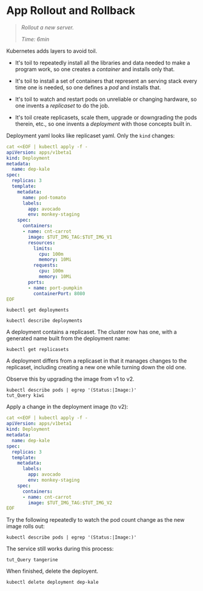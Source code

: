 # App Rollout and Rollback

> _Rollout a new server._
>
> _Time: 6min_


[Deployment]: https://kubernetes.io/docs/concepts/workloads/controllers/deployment
[ServiceSpec]: https://kubernetes.io/docs/api-reference/v1.7/#service-v1-core


Kubernetes adds layers to avoid toil.

* It's toil to repeatedly install all the libraries
  and data needed to make a program work, so one creates a
  _container_ and installs only that.

* It's toil to install a set of containers that
  represent an serving stack every time one is needed,
  so one defines a _pod_ and installs that.

* It's toil to watch and restart pods on unreliable or
  changing hardware, so one invents a _replicaset_ to
  do the job.

* It's toil create replicasets, scale them, upgrade or
  downgrading the pods therein, etc., so one invents a
  _deployment_ with those concepts built in.

Deployment yaml looks like replicaset yaml.
Only the `kind` changes:

<!-- @createDeployment -->
```yaml
cat <<EOF | kubectl apply -f -
apiVersion: apps/v1beta1
kind: Deployment
metadata:
  name: dep-kale
spec:
  replicas: 3
  template:
    metadata:
      name: pod-tomato
      labels:
        app: avocado
        env: monkey-staging
    spec:
      containers:
      - name: cnt-carrot
        image: $TUT_IMG_TAG:$TUT_IMG_V1
        resources:
          limits:
            cpu: 100m
            memory: 10Mi
          requests:
            cpu: 100m
            memory: 10Mi
        ports:
        - name: port-pumpkin
          containerPort: 8080
EOF
```

<!-- @getDeployments -->
```
kubectl get deployments
```

<!-- @descDeployments -->
```
kubectl describe deployments
```

A deployment contains a replicaset. The cluster now has
one, with a generated name built from the deployment
name:

<!-- @getReplicaSets -->
```
kubectl get replicasets
```

A deployment differs from a replicaset in that it
manages changes to the replicaset, including creating a
new one while turning down the old one.

Observe this by upgrading the image from v1 to v2.

<!-- @checkVersion -->
```
kubectl describe pods | egrep '(Status:|Image:)'
tut_Query kiwi
```

Apply a change in the deployment image (to v2):

<!-- @applyUpgrade -->
```yaml
cat <<EOF | kubectl apply -f -
apiVersion: apps/v1beta1
kind: Deployment
metadata:
  name: dep-kale
spec:
  replicas: 3
  template:
    metadata:
      labels:
        app: avocado
        env: monkey-staging
    spec:
      containers:
      - name: cnt-carrot
        image: $TUT_IMG_TAG:$TUT_IMG_V2
EOF
```

Try the following repeatedly to watch the pod count
change as the new image rolls out:

<!-- @checkAgain -->
```
kubectl describe pods | egrep '(Status:|Image:)'
```

The service still works during this process:
<!-- @queryService -->
```
tut_Query tangerine
```

When finished, delete the deployent.
<!-- @deleteDeployment -->
```
kubectl delete deployment dep-kale
```
